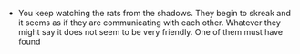 - You keep watching the rats from the shadows. They begin to skreak and it seems as if they are communicating with each other. Whatever they might say it does not seem to be very friendly. One of them must have found